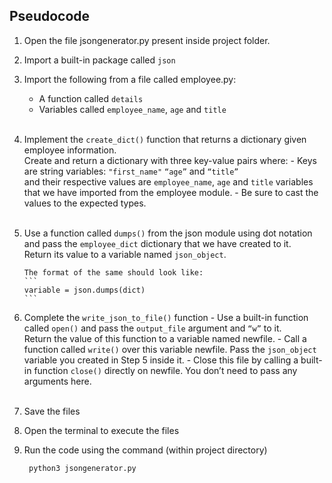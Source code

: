 ## Pseudocode

1.  Open the file jsongenerator.py present inside project folder.

2.  Import a built-in package called `json`
3.  Import the following from a file called employee.py:

    - A function called `details`
    - Variables called `employee_name`, `age` and `title`
      <br><br>

4.  Implement the `create_dict()` function that returns a dictionary given employee information.  
    Create and return a dictionary with three key-value pairs where: - Keys are string variables: `"first_name"` `“age”` and `“title”`  
     and their respective values are `employee_name`, `age` and `title` variables that we have imported from the employee module. - Be sure to cast the values to the expected types.
    <br><br>

5.  Use a function called `dumps()` from the json module using dot notation and pass the `employee_dict` dictionary that we have created to it.  
    Return its value to a variable named `json_object`.

        The format of the same should look like:
        ```
        variable = json.dumps(dict)
        ```

6.  Complete the `write_json_to_file()` function - Use a built-in function called `open()` and pass the `output_file` argument and `“w”` to it.  
     Return the value of this function to a variable named newfile. - Call a function called `write()` over this variable newfile. Pass the `json_object` variable you created in Step 5 inside it. - Close this file by calling a built-in function `close()` directly on newfile. You don’t need to pass any arguments here.
    <br><br>

7.  Save the files

8.  Open the terminal to execute the files

9.  Run the code using the command (within project directory)
    ```
     python3 jsongenerator.py
    ```

<br>
